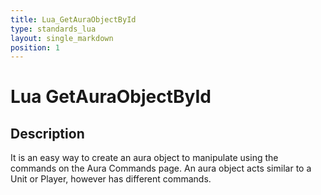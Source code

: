```yaml
---
title: Lua_GetAuraObjectById
type: standards_lua
layout: single_markdown
position: 1
---
```


# Lua GetAuraObjectById

## Description

It is an easy way to create an aura object to manipulate using the commands on the Aura Commands page. An aura object acts similar to a Unit or Player, however has different commands.

